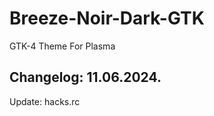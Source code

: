 # Breeze-Noir-Dark-GTK
GTK-4 Theme For Plasma

Changelog: 11.06.2024.
-----------------------

Update: hacks.rc
